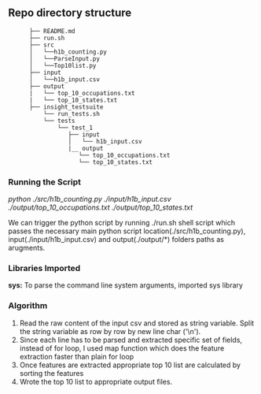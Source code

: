 ## Repo directory structure
```
      ├── README.md 
      ├── run.sh
      ├── src
      │   └──h1b_counting.py
      │   └──ParseInput.py
      │   └──Top10list.py
      ├── input
      │   └──h1b_input.csv
      ├── output
      |   └── top_10_occupations.txt
      |   └── top_10_states.txt
      ├── insight_testsuite
          └── run_tests.sh
          └── tests
              └── test_1
                 ├── input
                 │   └── h1b_input.csv
                 |__ output
                    └── top_10_occupations.txt
                    └── top_10_states.txt
```
### Running the Script

*python ./src/h1b_counting.py ./input/h1b_input.csv ./output/top_10_occupations.txt ./output/top_10_states.txt*

We can trigger the python script by running ./run.sh shell script which passes the necessary main python script location(./src/h1b_counting.py), input(./input/h1b_input.csv) and output(./output/*) folders paths as arugments. 

### Libraries Imported
**sys:** To parse the command line system arguments, imported sys library

### Algorithm 
1. Read the raw content of the input csv and stored as string variable. Split the string variable as row by row by new line char ('\n').
2. Since each line has to be parsed and extracted specific set of fields, instead of for loop, I used map function which does the feature extraction faster than plain for loop 
3. Once features are extracted appropriate top 10 list are calculated by sorting the features
4. Wrote the top 10 list to appropriate output files.

